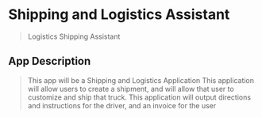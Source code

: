 # Shipping and Logistics Assistant

> Logistics Shipping Assistant

## App Description

> This app will be a Shipping and Logistics Application
> This application will allow users to create a shipment, and will allow that user to customize and ship that truck. 
> This application will output directions and instructions for the driver, and an invoice for the user
